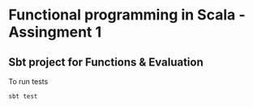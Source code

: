 Functional programming in Scala - Assingment 1
=

## Sbt project for Functions & Evaluation
To run tests
```scala
sbt test
```
